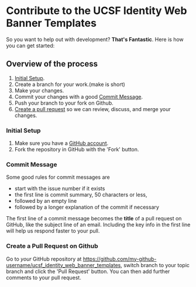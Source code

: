# Contribute to the UCSF Identity Web Banner Templates

So you want to help out with development?  **That's Fantastic**.  Here is how you can get started:

## Overview of the process

1. [Initial Setup](#initial-setup).
2. Create a branch for your work.(make is short)
3. Make your changes.
4. Commit your changes with a good [Commit Message](#commit-message).
5. Push your branch to your fork on Github.
6. [Create a pull request](#create-a-pull-request-on-github) so we can review, discuss, and merge your changes.

### Initial Setup

1. Make sure you have a [GitHub account](https://github.com/signup/free).
2. Fork the repository in GitHub with the 'Fork' button.

### Commit Message

Some good rules for commit messages are
 
 * start with the issue number if it exists
 * the first line is commit summary, 50 characters or less,
 * followed by an empty line
 * followed by a longer explanation of the commit if necessary

The first line of a commit message becomes the **title** of a pull
request on GitHub, like the subject line of an email.  Including
the key info in the first line will help us respond faster to
your pull.

### Create a Pull Request on Github

Go to *your* GitHub repository at
https://github.com/my-github-username/ucsf_identity_web_banner_templates,
switch branch to your topic branch and click the 'Pull Request' button.
You can then add further comments to your pull request.
